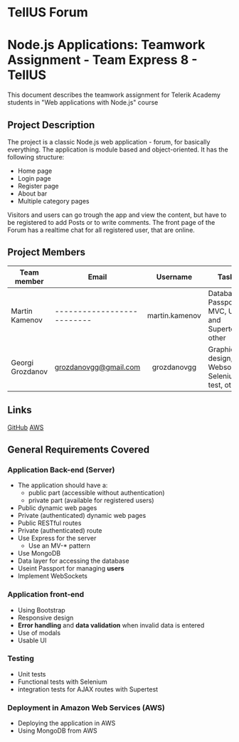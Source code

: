 # TellUS Forum 

# Node.js Applications: Teamwork Assignment  - Team Express 8  - TellUS

This document describes the teamwork assignment for Telerik Academy students in "Web applications with Node.js" course

## Project Description

The project is a classic Node.js web application - forum, for basically everything.
The application is module based and object-oriented. It has the following structure:
- Home page
- Login page
- Register page
- About bar
- Multiple category pages

Visitors and users can go trough the app and view the content, but have to be registered to add Posts or 
to write comments. The front page of the Forum has a realtime chat for all registered user, that are online.

## Project Members

| Team member         | Email                       | Username          |    Tasks                                              |
| ------------        | -------                     | :------:          | -------------------------                             |
| Martin Kamenov      | --------------------------  | martin.kamenov    | Database, Passport, MVC, Unit and Supertests, other   |
| Georgi Grozdanov    | grozdanovgg@gmail.com       | grozdanovgg       | Graphic design, Websocket, Selenium test, other       |

## Links

[GitHub](https://github.com/grozdanovgg/node-js-app)
[AWS](https://github.com/grozdanovgg/node-js-app)

## General Requirements Covered

### Application Back-end (Server)

- The application should have a:
    - public part (accessible without authentication)
    - private part (available for registered users)
- Public dynamic web pages
- Private (authenticated) dynamic web pages
- Public RESTful routes
- Private (authenticated) route
- Use Express for the server
    - Use an MV-* pattern
- Use MongoDB
- Data layer for accessing the database
- Useint Passport for managing **users**
- Implement WebSockets

### Application front-end

- Using Bootstrap
- Responsive design
- **Error handling** and **data validation** when invalid data is entered
- Use of modals
- Usable UI

### Testing

- Unit tests
- Functional tests with Selenium
- integration tests for AJAX routes with Supertest

### Deployment in Amazon Web Services (AWS)

- Deploying the application in AWS
- Using MongoDB from AWS
